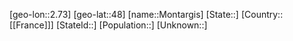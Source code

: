 ﻿---
location: [48,2.73]
mapzoom: [7,12] 
mapmarker: city 
type: City
tags:
- geo/City


SpocWebEntityId: 32561
isDeleted: false
confidential: public

---
[geo-lon::2.73]
[geo-lat::48]
[name::Montargis]
[State::]
[Country::[[France]]]
[StateId::]
[Population::]
[Unknown::]

